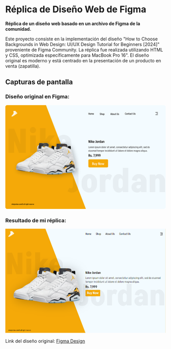 # Réplica de Diseño Web de Figma

**Réplica de un diseño web basado en un archivo de Figma de la comunidad.**

Este proyecto consiste en la implementación del diseño "How to Choose Backgrounds in Web Design: UI/UX Design Tutorial for Beginners [2024]" proveniente de Figma Community. La réplica fue realizada utilizando HTML y CSS, optimizada específicamente para MacBook Pro 16". El diseño original es moderno y está centrado en la presentación de un producto en venta (zapatilla).

## Capturas de pantalla

### Diseño original en Figma:
![Diseño original en Figma](./images/screenshots/Figma%20-%20MacBook%20Pro%2016_%20-%201.png)

### Resultado de mi réplica:
![Resultado de la réplica](./images/screenshots/screencapture-127-0-0-1-5500-index-html-2024-09-07-10_55_29.png)

Link del diseño original: [Figma Design](https://www.figma.com/design/lch2wOEHBzQ95sqgJorezK/How-to-Choose-Backgrounds-in-Web-Design%3A-UI%2FUX-Design-Tutorial-for-Beginners-%5B2024%5D-(Community)?node-id=0-1&node-type=CANVAS&t=SJMLgzQewBedke4j-0)
